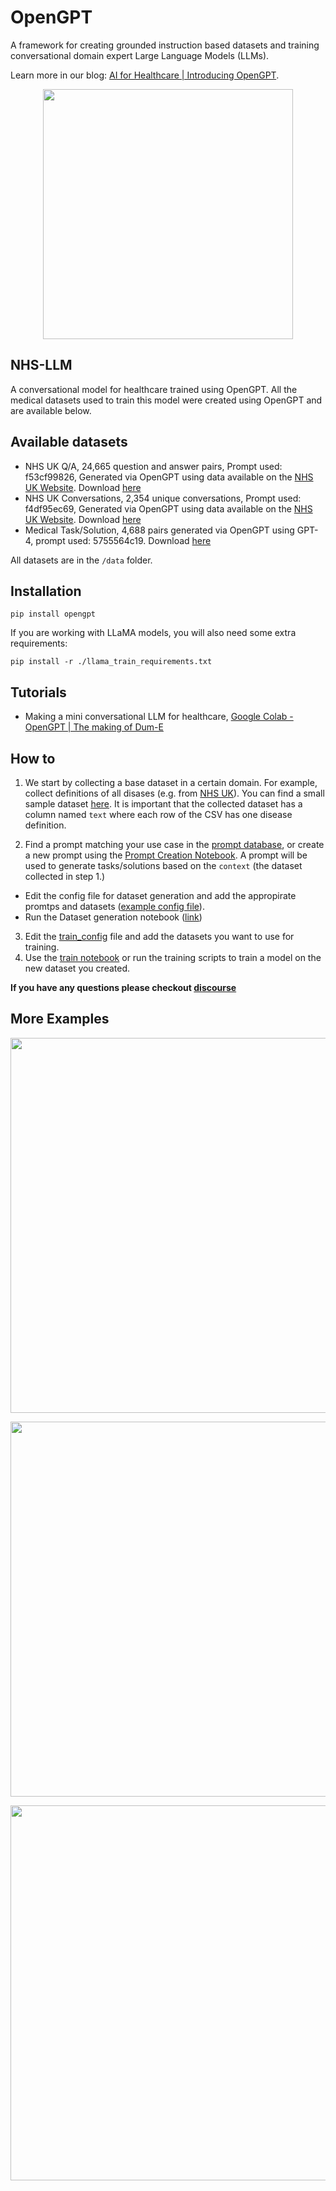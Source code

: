 # OpenGPT

A framework for creating grounded instruction based datasets and training conversational domain expert Large Language Models (LLMs).

Learn more in our blog: [AI for Healthcare | Introducing OpenGPT](https://aiforhealthcare.substack.com/p/a-large-language-model-for-healthcare).

<p align="center">
  <img height='400px' src='https://substackcdn.com/image/fetch/f_auto,q_auto:good,fl_progressive:steep/https%3A%2F%2Fsubstack-post-media.s3.amazonaws.com%2Fpublic%2Fimages%2Fcbc199b9-3aec-4c80-83c6-9a64886919dc_1318x868.png' />
</p>

## NHS-LLM
A conversational model for healthcare trained using OpenGPT. All the medical datasets used to train this model were created using OpenGPT and are available below.

## Available datasets
- NHS UK Q/A, 24,665 question and answer pairs, Prompt used: f53cf99826, Generated via OpenGPT using data available on the [NHS UK Website](https://www.nhs.uk/conditions/). Download [here](./data/nhs_uk_full/prepared_generated_data_for_nhs_uk_qa.csv)
- NHS UK Conversations, 2,354 unique conversations, Prompt used: f4df95ec69, Generated via OpenGPT using data available on the [NHS UK Website](https://www.nhs.uk/conditions/). Download [here](./data/nhs_uk_full/prepared_generated_data_for_nhs_uk_conversations.csv)
- Medical Task/Solution, 4,688 pairs generated via OpenGPT using GPT-4, prompt used: 5755564c19. Download [here](./data/medical_tasks_gpt4/prepared_generated_data_for_medical_tasks.csv)

All datasets are in the `/data` folder.

## Installation
```
pip install opengpt
```
If you are working with LLaMA models, you will also need some extra requirements:
```
pip install -r ./llama_train_requirements.txt
```

## Tutorials

- Making a mini conversational LLM for healthcare, [Google Colab - OpenGPT | The making of Dum-E](https://colab.research.google.com/drive/1GQj9dwBSCmzEh1PmbRlQQYlojCvOG-qG?usp=sharing) 


## How to

1. We start by collecting a base dataset in a certain domain. For example, collect definitions of all disases (e.g. from [NHS UK](https://www.nhs.uk/conditions/)). You can find a small sample dataset [here](https://github.com/CogStack/OpenGPT/blob/main/data/nhs_conditions_small_sample/original_data.csv). It is important that the collected dataset has a column named `text` where each row of the CSV has one disease definition.

2. Find a prompt matching your use case in the [prompt database](https://github.com/CogStack/OpenGPT/blob/main/data/prompts.json), or create a new prompt using the [Prompt Creation Notebook](https://github.com/CogStack/OpenGPT/blob/main/experiments/Prompt%20Creation.ipynb). A prompt will be used to generate tasks/solutions based on the `context` (the dataset collected in step 1.)
  - Edit the config file for dataset generation and add the appropirate promtps and datasets ([example config file](https://github.com/CogStack/OpenGPT/blob/main/configs/example_config_for_detaset_creation.yaml)).
  - Run the Dataset generation notebook ([link](https://github.com/CogStack/OpenGPT/blob/main/experiments/Dataset%20Generation.ipynb))

3. Edit the [train_config](https://github.com/CogStack/OpenGPT/blob/main/configs/example_train_config.yaml) file and add the datasets you want to use for training.
4. Use the [train notebook](https://github.com/CogStack/OpenGPT/blob/main/experiments/Supervised%20Training.ipynb) or run the training scripts to train a model on the new dataset you created.

**If you have any questions please checkout [discourse](https://discourse.cogstack.org/)**

## More Examples

<p align="center">
  <img width='600px' src='https://substackcdn.com/image/fetch/f_auto,q_auto:good,fl_progressive:steep/https%3A%2F%2Fsubstack-post-media.s3.amazonaws.com%2Fpublic%2Fimages%2F3916352d-d1c9-451d-92db-652171f471e0_1318x1842.png' />
</p>


<p align="center">
  <img width='600px' src='https://substackcdn.com/image/fetch/f_auto,q_auto:good,fl_progressive:steep/https%3A%2F%2Fsubstack-post-media.s3.amazonaws.com%2Fpublic%2Fimages%2Fe47dc8e1-d26c-4312-a7a4-8a32bf5375b9_1318x1168.png' />
</p>

<p align="center">
  <img width='600px' src='https://substackcdn.com/image/fetch/f_auto,q_auto:good,fl_progressive:steep/https%3A%2F%2Fsubstack-post-media.s3.amazonaws.com%2Fpublic%2Fimages%2F42ab1ebe-2fab-4c94-80e7-69d4b95c8098_1318x854.png' />
</p>


